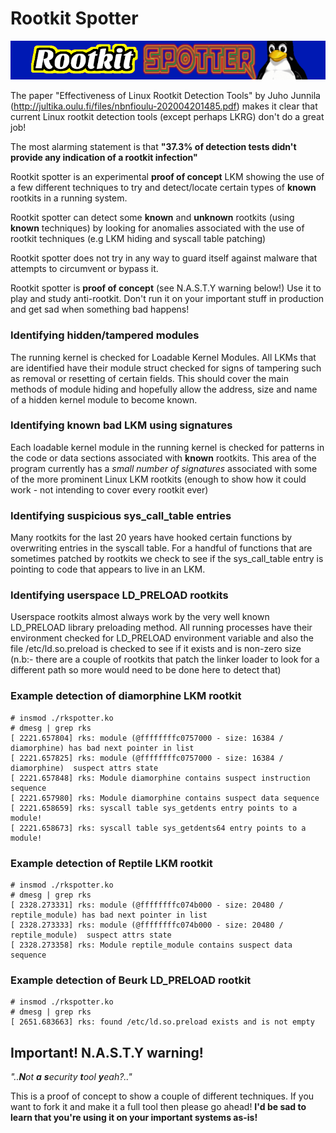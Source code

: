 # Rootkit Spotter
![](rootkit-spotter-logo.png)    

The paper "Effectiveness of Linux Rootkit Detection Tools" by Juho Junnila (http://jultika.oulu.fi/files/nbnfioulu-202004201485.pdf) makes it clear that current Linux rootkit detection tools (except perhaps LKRG) don't do a great job!    

The most alarming statement is that __**"37.3% of detection tests didn't provide any indication of a rootkit infection"**__      

Rootkit spotter is an experimental **proof of concept** LKM showing the use of a few different techniques to try and detect/locate certain types of **known** rootkits in a running system.   

Rootkit spotter can detect some **known** and **unknown** rootkits (using **known** techniques) by looking for anomalies associated with the use of rootkit techniques (e.g LKM hiding and syscall table patching)  

Rootkit spotter does not try in any way to guard itself against malware that attempts to circumvent or bypass it. 

Rootkit spotter is **proof of concept** (see N.A.S.T.Y warning below!) Use it to play and study anti-rootkit. Don't run it on your important stuff in production and get sad when something bad happens!    

### Identifying hidden/tampered modules 

The running kernel is checked for Loadable Kernel Modules. All LKMs that are identified have their module struct checked for signs of tampering such as removal or resetting of certain fields. This should cover the main methods of module hiding and hopefully allow the address, size and name of a hidden kernel module to become known. 

### Identifying known bad LKM using signatures    

Each loadable kernel module in the running kernel is checked for patterns in the code or data sections associated with **known** rootkits. This area of the program currently has a _small number of signatures_ associated with some of the more prominent Linux LKM rootkits (enough to show how it could work - not intending to cover every rootkit ever)     

### Identifying suspicious sys_call_table entries    

Many rootkits for the last 20 years have hooked certain functions by overwriting entries in the syscall table. For a handful of functions that are sometimes patched by rootkits we check to see if the sys_call_table entry is pointing to code that appears to live in an LKM. 

### Identifying userspace LD_PRELOAD rootkits

Userspace rootkits almost always work by the very well known LD_PRELOAD library preloading method. All running processes have their environment checked for LD_PRELOAD environment variable and also the file /etc/ld.so.preload is checked to see if it exists and is non-zero size (n.b:- there are a couple of rootkits that patch the linker loader to look for a different path so more would need to be done here to detect that)  

### Example detection of diamorphine LKM rootkit

```              
# insmod ./rkspotter.ko
# dmesg | grep rks
[ 2221.657804] rks: module (@ffffffffc0757000 - size: 16384 / diamorphine) has bad next pointer in list
[ 2221.657825] rks: module (@ffffffffc0757000 - size: 16384 / diamorphine)  suspect attrs state
[ 2221.657848] rks: Module diamorphine contains suspect instruction sequence    
[ 2221.657980] rks: Module diamorphine contains suspect data sequence                                           
[ 2221.658659] rks: syscall table sys_getdents entry points to a module!                   
[ 2221.658673] rks: syscall table sys_getdents64 entry points to a module!
```
### Example detection of Reptile LKM rootkit

```
# insmod ./rkspotter.ko
# dmesg | grep rks
[ 2328.273331] rks: module (@ffffffffc074b000 - size: 20480 / reptile_module) has bad next pointer in list
[ 2328.273333] rks: module (@ffffffffc074b000 - size: 20480 / reptile_module)  suspect attrs state
[ 2328.273358] rks: Module reptile_module contains suspect data sequence
```

### Example detection of Beurk LD_PRELOAD rootkit

```
# insmod ./rkspotter.ko
# dmesg | grep rks
[ 2651.683663] rks: found /etc/ld.so.preload exists and is not empty
```

## Important! N.A.S.T.Y warning! 

_"..**N**ot **a** **s**ecurity **t**ool **y**eah?.."_

This is a proof of concept to show a couple of different techniques. If you want to fork it and make it a full tool then please go ahead! **I'd be sad to learn that you're using it on your important systems as-is!** 
